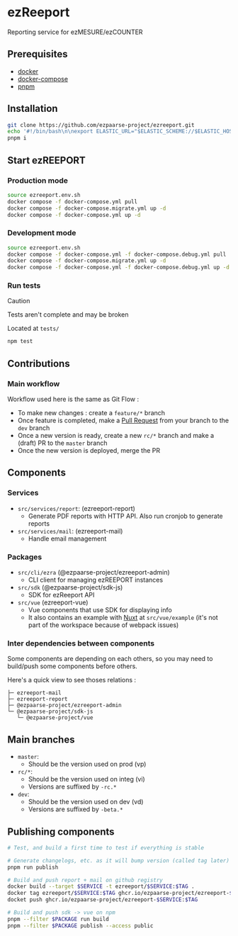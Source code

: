 # ezReeport

Reporting service for ezMESURE/ezCOUNTER

## Prerequisites
* [docker](https://www.docker.com/)
* [docker-compose](https://docs.docker.com/compose/)
* [pnpm](https://pnpm.io/)

## Installation

```bash
git clone https://github.com/ezpaarse-project/ezreeport.git
echo '#!/bin/bash\n\nexport ELASTIC_URL="$ELASTIC_SCHEME://$ELASTIC_HOST:$ELASTIC_PORT"\n\nexport DATABASE_URL="$DATABASE_PROTOCOL://$DATABASE_USER:$DATABASE_PASSWORD@$DATABASE_HOST:$DATABASE_PORT/$DATABASE_DB?schema=default"' > ezreeport.local.env.sh
pnpm i
```

## Start ezREEPORT

### Production mode

```bash
source ezreeport.env.sh
docker compose -f docker-compose.yml pull
docker compose -f docker-compose.migrate.yml up -d
docker compose -f docker-compose.yml up -d
```

### Development mode

```bash
source ezreeport.env.sh
docker compose -f docker-compose.yml -f docker-compose.debug.yml pull
docker compose -f docker-compose.migrate.yml up -d
docker compose -f docker-compose.yml -f docker-compose.debug.yml up -d
```

### Run tests

> [!CAUTION]
> Tests aren't complete and may be broken


Located at `tests/`

```sh
npm test
```

## Contributions

### Main workflow

Workflow used here is the same as Git Flow :

- To make new changes : create a `feature/*` branch
- Once feature is completed, make a [Pull Request](https://github.com/ezpaarse-project/ezreeport/compare) from your branch to the `dev` branch
- Once a new version is ready, create a new `rc/*` branch and make a (draft) PR to the `master` branch
- Once the new version is deployed, merge the PR

## Components

### Services

- `src/services/report`: (ezreeport-report)
  - Generate PDF reports with HTTP API. Also run cronjob to generate reports
- `src/services/mail`: (ezreeport-mail)
  - Handle email management


### Packages

- `src/cli/ezra` (@ezpaarse-project/ezreeport-admin)
  - CLI client for managing ezREEPORT instances
- `src/sdk` (@ezpaarse-project/sdk-js)
  - SDK for ezReeport API
- `src/vue` (ezreeport-vue)
  - Vue components that use SDK for displaying info
  - It also contains an example with [Nuxt](https://nuxtjs.org/) at `src/vue/example` (it's not part of the workspace because of webpack issues)

### Inter dependencies between components

Some components are depending on each others, so you may need to build/push some components before others.

Here's a quick view to see thoses relations :

```
├─ ezreeport-mail
├─ ezreeport-report
├─ @ezpaarse-project/ezreeport-admin
└─ @ezpaarse-project/sdk-js
   └─ @ezpaarse-project/vue
```

## Main branches

- `master`:
  - Should be the version used on prod (vp)
- `rc/*`:
  - Should be the version used on integ (vi)
  - Versions are suffixed by `-rc.*`
- `dev`:
  - Should be the version used on dev (vd)
  - Versions are suffixed by `-beta.*`

## Publishing components

```bash
# Test, and build a first time to test if everything is stable

# Generate changelogs, etc. as it will bump version (called tag later)
pnpm run publish

# Build and push report + mail on github registry
docker build --target $SERVICE -t ezreeport/$SERVICE:$TAG .
docker tag ezreeport/$SERVICE:$TAG ghcr.io/ezpaarse-project/ezreeport-$SERVICE:$TAG
docket push ghcr.io/ezpaarse-project/ezreeport-$SERVICE:$TAG

# Build and push sdk -> vue on npm
pnpm --filter $PACKAGE run build
pnpm --filter $PACKAGE publish --access public
```